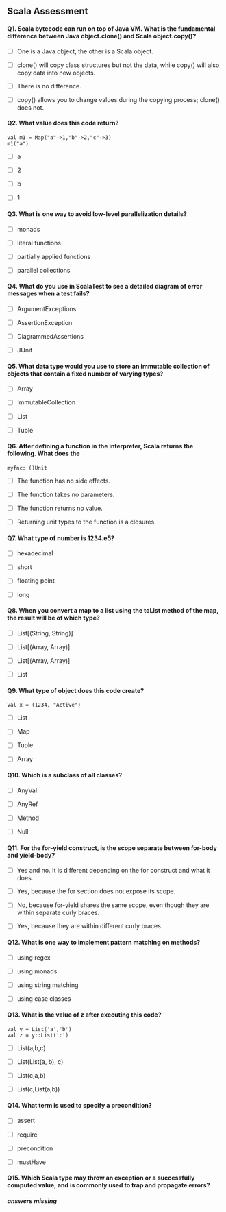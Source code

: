 Scala Assessment
-------------

#### Q1. Scala bytecode can run on top of Java VM. What is the fundamental difference between Java object.clone() and Scala object.copy()?

- [ ] One is a Java object, the other is a Scala object.
- [ ] clone() will copy class structures but not the data, while copy() will also copy data into new objects.
- [ ] There is no difference.
- [ ] copy() allows you to change values during the copying process; clone() does not.


#### Q2. What value does this code return? 

```
val m1 = Map("a"->1,"b"->2,"c"->3)
m1("a")
```

- [ ] a
- [ ] 2
- [ ] b
- [ ] 1


#### Q3. What is one way to avoid low-level parallelization details?

- [ ] monads
- [ ] literal functions
- [ ] partially applied functions
- [ ] parallel collections


#### Q4. What do you use in ScalaTest to see a detailed diagram of error messages when a test fails?

- [ ] ArgumentExceptions
- [ ] AssertionException
- [ ] DiagrammedAssertions
- [ ] JUnit


#### Q5. What data type would you use to store an immutable collection of objects that contain a fixed number of varying types?

- [ ] Array
- [ ] ImmutableCollection
- [ ] List
- [ ] Tuple


#### Q6. After defining a function in the interpreter, Scala returns the following. What does the 

```
myfnc: ()Unit
```

- [ ] The function has no side effects.
- [ ] The function takes no parameters. 
- [ ] The function returns no value.
- [ ] Returning unit types to the function is a closures.


#### Q7. What type of number is 1234.e5?

- [ ] hexadecimal
- [ ] short
- [ ] floating point
- [ ] long


#### Q8. When you convert a map to a list using the toList method of the map, the result will be of which type?

- [ ] List[(String, String)]
- [ ] List[(Array, Array)]
- [ ] List[(Array, Array)]
- [ ] List


#### Q9. What type of object does this code create? 

```
val x = (1234, "Active")
```

- [ ] List
- [ ] Map 
- [ ] Tuple
- [ ] Array 


#### Q10. Which is a subclass of all classes?

- [ ] AnyVal
- [ ] AnyRef 
- [ ] Method
- [ ] Null


#### Q11. For the for-yield construct, is the scope separate between for-body and yield-body?

- [ ] Yes and no. It is different depending on the for construct and what it does.
- [ ] Yes, because the for section does not expose its scope.
- [ ] No, because for-yield shares the same scope, even though they are within separate curly braces.
- [ ] Yes, because they are within different curly braces.


#### Q12. What is one way to implement pattern matching on methods?

- [ ] using regex
- [ ] using monads
- [ ] using string matching
- [ ] using case classes


#### Q13. What is the value of z after executing this code? 

```
val y = List('a','b')
val z = y::List('c') 
```

- [ ] List(a,b,c)
- [ ] List(List(a, b), c)
- [ ] List(c,a,b)
- [ ] List(c,List(a,b))


#### Q14. What term is used to specify a precondition?

- [ ] assert
- [ ] require
- [ ] precondition
- [ ] mustHave


#### Q15. Which Scala type may throw an exception or a successfully computed value, and is commonly used to trap and propagate errors?

##### answers missing


